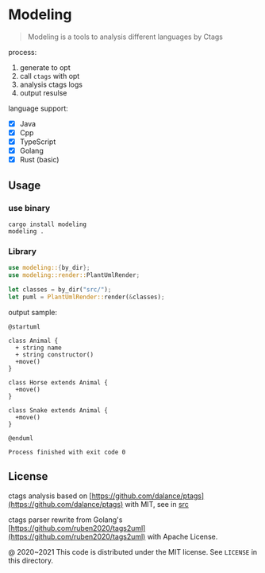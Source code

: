 # Modeling

> Modeling is a tools to analysis different languages by Ctags

process:

1. generate to opt
2. call `ctags` with opt
3. analysis ctags logs
4. output resulse

language support:

 - [x] Java
 - [x] Cpp
 - [x] TypeScript
 - [x] Golang
 - [x] Rust (basic)

## Usage

### use binary

```
cargo install modeling
modeling .
```

### Library

```rust
use modeling::{by_dir};
use modeling::render::PlantUmlRender;

let classes = by_dir("src/");
let puml = PlantUmlRender::render(&classes);
```

output sample:

```puml
@startuml

class Animal {
  + string name
  + string constructor()
  +move()
}

class Horse extends Animal {
  +move()
}

class Snake extends Animal {
  +move()
}

@enduml

Process finished with exit code 0
```

License
---

ctags analysis based on [https://github.com/dalance/ptags](https://github.com/dalance/ptags) with MIT, see in [src](plugins/coco_struct_analysis/src)

ctags parser rewrite from Golang's [https://github.com/ruben2020/tags2uml](https://github.com/ruben2020/tags2uml) with Apache License.

@ 2020~2021 This code is distributed under the MIT license. See `LICENSE` in this directory.
